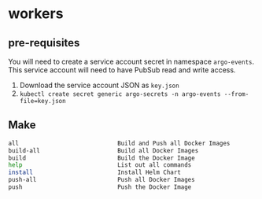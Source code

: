 # workers

## pre-requisites
You will need to create a service account secret in namespace `argo-events`.
This service account will need to have PubSub read and write access.
1. Download the service account JSON as `key.json`
2. `kubectl create secret generic argo-secrets -n argo-events --from-file=key.json`

## Make
```bash
all                            Build and Push all Docker Images
build-all                      Build all Docker Images
build                          Build the Docker Image
help                           List out all commands
install                        Install Helm Chart
push-all                       Push all Docker Images
push                           Push the Docker Image
```